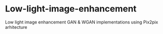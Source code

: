 # Low-light-image-enhancement
Low light image enhancement GAN &amp; WGAN implementations using Pix2pix arhitecture
